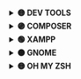 <details>
<summary><b>🟡 DEV TOOLS</b></summary>
<br>

## Git
```
sudo apt install git
```

## Chrome
```
wget https://dl.google.com/linux/direct/google-chrome-stable_current_amd64.deb

sudo dpkg -i google-chrome-stable_current_amd64.deb
```

## VS Code
```
sudo snap install code --classic
```

## PhpStorm
```
sudo snap install phpstorm --classic`
```

## Postma
```
sudo snap install postman
```

## Gitkraken*
```
sudo snap install gitkraken --classic
```

## FileZilla
```
sudo apt update
sudo apt install filezilla
```

---

</details>


<details>
<summary><b>🟣 COMPOSER</b></summary>
<br>

## Instalando o Composer

Ver tutorial da DigitalOcean

Após executar o comando abaixo:

```shell
sudo apt-get install libapache2-mod-php7.4 php7.4-common php7.4-mysql php7.4-curl php7.4-json php7.4-cgi php7.4-gd
```

---
</details>

<details>
<summary><b>🟢 XAMPP</b></summary>
<br>

## Instalando o Xampp

[ Download ](https://www.apachefriends.org/xampp-files/7.4.16/xampp-linux-x64-7.4.16-0-installer.run)

Alterar a permição do arquivo e executa-lo.
```
cd ~Download/
sudo chmod 777 xampp-linux-x64-7.4.16-0-installer.run
sudo ./xampp-linux-x64-7.4.16-0-installer.run
```

Durante a instalação desmarcar: *Learn more about Bitnami for XAMPP*

<br>

## Executando o Xampp

No terminal: 
```shell
sudo /opt/lampp/xampp start
sudo /opt/lampp/xampp restart
sudo /opt/lampp/xampp stop
```

> :warning:
> Caso aconteça o erro **netstat: comando não encontrado**.
> Executar o comando abaixo:
> ```
> sudo apt install net-tools
> ```

Diretório raiz do localhost:
`/opt/lampp/htdocs/`

Alterar usuário do diretório htcocs.
```
sudo chown -R $USER /opt/lampp/htdocs/
```

<br>

## Configurando xDebug

Como o Xampp rodadndo, acessar o [PHPInfo](http://localhost/dashboard/phpinfo.php), selecionar toda contéudo da página com `Ctrl + A` e copiar `Ctrl + C`.

Acessar o site do [xDebug](https://xdebug.org/wizard), colar o conteúdo do PHPInfo e clicar em `Analyse my phpinfo() output`.

Isso retornará uma lista de caracteristicas da versão do php instalado. Agora basta seguir as **instruções de instalação do xDebug**.

<br>

## Configurando Apache

Baixa o diretório `ini-config/` no [google drive](https://drive.google.com/drive/folders/1IQBRh5vwSu8xy4azhwMRj5bzPUe18R53), que possui duas vezes do `php.ini`, uma configurada segundo o curso **FullStack PHP Developer** e outro arquivo com a configuração padrão

Mover o diretório `ini-config/` para `/opt/lampp/etc/`
```
unizip ini-config.zip
sudo mv ini-config/ /opt/lampp/etc/ini-config/
```

Acessar o arquivo: `sudo gedit /opt/lampp/etc/httpd.conf` e fazer a seguinte alteração:
```conf
# descomentar - rescrita da url
LoadModule rewrite_module modules/mod_rewrite.so
```

<br>

## Instalando Certificado SSL

Ambiente local seguro - `https://`.

Baixar e extrair o certificado-ssl.zip no [google drive](https://drive.google.com/drive/u/0/folders/1iNYUVgjDXJP3POeBE9rgGQKUv2HStnWN).
```
cd ~/Downloads
unzip certificado-ssl.zip
cd certificado-ssl
```

Agora é preciso copiar os arquivos `localhost.crt` e `localhost.key`.
```
sudo cp localhost.crt /opt/lampp/etc/ssl.crt/
sudo cp localhost.key /opt/lampp/etc/ssl.crt/
```

Abrir o arquivo:
```
sudo gedit /opt/lampp/etc/extra/httpd-ssl.conf
```

Encontrar e alterar as linhas comentadas pelas de baixo.
```
# SSLCertificateFile "/opt/lampp/etc/ssl.crt/server.crt" 
SSLCertificateFile "/opt/lampp/etc/ssl.crt/localhost.crt"

# SSLCertificateKeyFile "/opt/lampp/etc/ssl.key/server.key"
SSLCertificateKeyFile "/opt/lampp/etc/ssl.crt/localhost.key"
```

### Adicionar o certificado nos browser

No Chrome:
Configurações **>** Gerenciar certificados **>** Autoridades **>** Importar.

Selecionar o arquivo `certificado-ssl/localhostCA.pem`
Marcar as configurações de confiança.

No Firefox:
Preferências **>** Privacidade e Segurança **>** Ver certificados **>** Autoridades **>** Importar.

Selecionar o arquivo `certificado-ssl/localhostCA.pem`
Marcar as configurações de confiança.

---
</details>


<details>
<summary><b>🟠 GNOME</b></summary>

## Extensões

Primeiro instale a extensão do **GnomeShell** para o Chrome.
```bash
sudo apt install chrome-gnome-shell
```

- [Dash to Panel](https://extensions.gnome.org/extension/1160/dash-to-panel/)
- [Vitals](https://extensions.gnome.org/extension/1460/vitals/)

<br>

## Tema

Baixar o tema **Mojave-dark-solid.tar.xz** no [Google Drive](https://drive.google.com/file/d/1FR_L1SYudQKeJIZkO7cGHM7iwJ_NPfC5/view)
```
sudo add-apt-repository universe
sudo apt install gnome-tweak-tool
mkdir ~/.themes/
tar -xvf ~/Downloads/Mojave-dark-solid.tar.xz
mv Mojave-dark-solid ~/.themes/Mojave-dark-solid
gnome-tweaks
```

---
</details>


<details>
<summary><b>🟡 OH MY ZSH</b></summary>
<br>

## Instalando Zsh:

```shell
sudo apt install zsh
zsh --version
```

Defir como shell padrão:
```shell
chsh -s $(which zsh)
```

Reiniciar a sessão, abrir o shell e selecionar a opção 2.

Fazer clone do repositório `Oh My Zsh` no diretório pessoal:
```shell
cd ~
git clone https://github.com/ohmyzsh/ohmyzsh.git
```

Alterar o nome do diretório `ohmyzsh`
```shell
mv ohmyzsh .oh-my-zsh
```

Copiar o `zshrc.zsh-template` para o diretório pessoal e renomear para `.zshrc`:
```shell
cp /home/$USER/.oh-my-zsh/templates/zshrc.zsh-template .zshrc
```

<br>

## Instalando font Meslo

[Baixe diretor do repositório do git](https://github.com/powerline/fonts/blob/master/Meslo%20Slashed/Meslo%20LG%20M%20Regular%20for%20Powerline.ttf)
```shell
mkdir ~/.fonts/
mv Downloads/Meslo\ LG\ M\ Regular\ for\ Powerline.ttf ~/.fonts/Meslo\ LG\ M\ Regular\ for\ Powerline.ttf
```
Adicionar o fonte ao terminal.

<br>

## Instalando Powerlevel9k

[Repositorio no github](https://github.com/Powerlevel9k/powerlevel9k#installation)

```shell
cd ~
git clone https://github.com/bhilburn/powerlevel9k.git ~/.oh-my-zsh/custom/themes/powerlevel9k
```

No `~/.zshrc`, comentar a linha `ZSH_THEME="robbyrussell"` e adicionar embaixo:
```
ZSH_THEME="powerlevel9k/powerlevel9k"

POWERLEVEL9K_LEFT_PROMPT_ELEMENTS=(root_indicator user dir dir_writable vcs newline)
POWERLEVEL9K_RIGHT_PROMPT_ELEMENTS=(status)
```

<br>

## Instalando tema Dracula
```shell
cd ~
sudo apt install dconf-editor
git clone https://github.com/dracula/gnome-terminal
cd gnome-terminal
./install.sh
```

<br>

## Plugin ZSH

```shell
sudo apt install curl
sh -c "$(curl -fsSL https://raw.githubusercontent.com/zdharma/zinit/master/doc/install.sh)"
```

Adicionar no arquivo `~/.zshrc` o conteudo abaixo apos `### End of ZInit's installer chunk`
```
zinit light zdharma/fast-syntax-highlighting
zinit light zsh-users/zsh-autosuggestions
zinit light zsh-users/zsh-completions
```

<br>

## Atalhos

Adicionar no arquivo `~/.zshrc` o conteúdo abaixo após `# alias ohmyzsh="mate ~/.oh-my-zsh"`.
```shell
alias xt="sudo /opt/lampp/xampp start"
alias xp="sudo /opt/lampp/xampp stop"
alias xr="sudo /opt/lampp/xampp restart"
alias projetos="cd /opt/lampp/htdocs/projetos"
```

**Reinicia a sessão para finalizar a configuração**

---
</details>